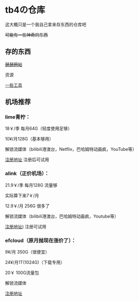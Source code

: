 # tb4の仓库
这大概只是一个我自己拿来存东西的仓库吧

~~可能有一些神奇的东西~~

## 存的东西
[~~瑟瑟网站~~](https://github.com/huangcy208/funthings_fq/blob/main/por-site "诶嘿")

资源

[一些工具](https://github.com/huangcy208/funthings_fq/releases/tag/v0.1)

## 机场推荐

### lime青柠：

18￥/季 每月64G（轻度使用足够）

10¥/月128G（基本够用）

解锁流媒体（bilibili港澳台，Netflix，巴哈姆特动画疯，YouTube等）

[注册地址](https://limeis.best/#/register?code=Zf5K2GS9)
注册后可试用

### alink（正价机场）：

21.9￥/季 每月128G 流量够

实际算下来7￥/月

12.9￥/月 256G 很多了

解锁流媒体（bilibili港澳台，巴哈姆特动画疯，Youtube等）

[注册地址](https://aln.lnaspiring.com/#/register?code=Nxa5V550))
注册可试用

### efcloud（原月抛现在涨价了）：

9¥/月 350G（很便宜）

24¥/月1T(1024G)（下载专用）

20￥ 100G流量包

解锁流媒体

[注册地址](https://invite.efshop.cc/#/register?code=TADkJVyo)
